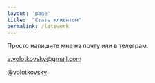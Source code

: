 ```yaml
---
layout: 'page'
title:  "Стать клиентом"
permalink: /letswork
---
```


<div class="pageWrap">
	<p>Просто напишите мне на почту или в телеграм.</p>
	<p><a href="mailto:a.volotkovsky@gmail.com">a.volotkovsky@gmail.com</a></p>
	<p><a href="http://t.me/volotkovsky">@volotkovsky</a></p>
</div>